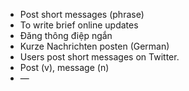 - Post short messages (phrase)
- To write brief online updates
- Đăng thông điệp ngắn
- Kurze Nachrichten posten (German)
- Users post short messages on Twitter.
- Post (v), message (n)
- —
